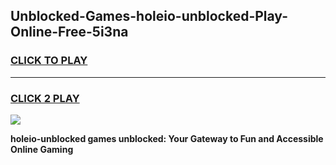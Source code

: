 
## Unblocked-Games-holeio-unblocked-Play-Online-Free-5i3na
<h3>
<a href="https://premium76.site?title=holeio-unblocked&ref=26A">CLICK TO PLAY</a></h3>
<hr>

<h3>
<a href="https://premium76.site?title=holeio-unblocked&ref=26A">CLICK 2 PLAY</a>
  
</h3>

<a href="https://premium76.site?title=holeio-unblocked&ref=26A"><img src="https://clearcache.store/games.png"></a>


**holeio-unblocked games unblocked: Your Gateway to Fun and Accessible Online Gaming**
